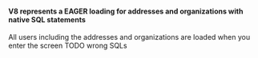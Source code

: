 #### V8 represents a EAGER loading for addresses and organizations with native SQL statements
All users including the addresses and organizations are loaded when you enter the screen
TODO wrong SQLs